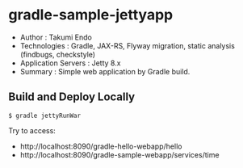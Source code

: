 gradle-sample-jettyapp
======================

- Author : Takumi Endo
- Technologies : Gradle, JAX-RS, Flyway migration, static analysis (findbugs, checkstyle)
- Application Servers : Jetty 8.x
- Summary : Simple web application by Gradle build.

## Build and Deploy Locally

```
$ gradle jettyRunWar
```

Try to access:

- http://localhost:8090/gradle-hello-webapp/hello
- http://localhost:8090/gradle-sample-webapp/services/time
